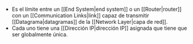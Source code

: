 - Es el límite entre un [[End System|end system]] o un [[Router|router]] con un [[Communication Links|link]] capaz de transmitir [[Datagrama|datagramas]] de la [[Network Layer|capa de red]].
- Cada uno tiene una [[Dirección IP|dirección IP]] asignada que tiene que ser globalmente única.